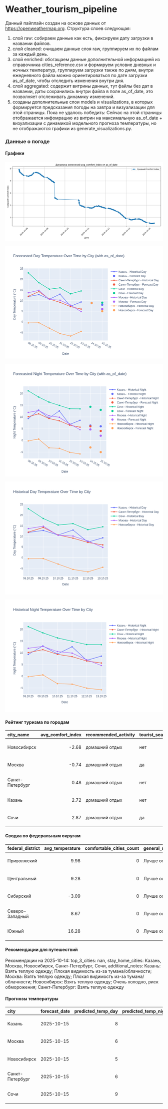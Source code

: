 # Weather_tourism_pipeline
Данный пайплайн создан на основе данных от https://openweathermap.org.
Структура слоев следующая:
  1) слой raw: 
  собираем данные как есть, фиксируем дату загрузки в названии файлов.
  2) слой cleaned:
  очищаем данные слоя raw, группируем их по файлам за каждый день.
  3) слой enriched:
  обогащаем данные дополнительной информацией из справочника cities_reference.csv и формируем условие дневных и ночных температур,
  группируем загрузки также по дням, внутри ежедневного файла можно ориентироваться по дате загрузки as_of_date, чтобы отследить изменения внутри дня.
  4) слой aggregated:
   содержит витрины данных, тут файлы без дат в названии, даты сохранились внутри файла в поле as_of_date, это позволняет отслеживать динамику изменений.
  6) созданы дополнительные слои models и visualizations, в которых формируется предсказания погоды на завтра и визуализации для этой страницы.
  Пока не удалось победить: Сейчас на этой страницы отображается инфомрацию из витрин на максимальную as_of_date + визуализации с динамикой модельного прогноза температуры, 
  но не отображаются графики из generate_visualizations.py.
<!-- WEATHER DATA START -->
### Данные о погоде

#### Графики
![Comfort Index Trend](data/visualizations/comfort_index_trend.png)

![Forecasted Day Temperature](data/visualizations/forecasted_day_temperature.png)

![Forecasted Night Temperature](data/visualizations/forecasted_night_temperature.png)

![Historical Day Temperature](data/visualizations/historical_day_temperature.png)

![Historical Night Temperature](data/visualizations/historical_night_temperature.png)

#### Рейтинг туризма по городам
| city_name       |   avg_comfort_index | recommended_activity   | tourist_season_match   | tourism_season   | tour_recommendation       | as_of_date          |
|:----------------|--------------------:|:-----------------------|:-----------------------|:-----------------|:--------------------------|:--------------------|
| Новосибирск     |               -2.68 | домашний отдых         | нет                    | Июнь-Август      | домашний отдых вне сезона | 2025-10-14 08:46:00 |
| Москва          |               -0.74 | домашний отдых         | да                     | Круглогодично    | домашний отдых в сезон    | 2025-10-14 08:46:00 |
| Санкт-Петербург |                0.48 | домашний отдых         | нет                    | Май-Сентябрь     | домашний отдых вне сезона | 2025-10-14 08:46:00 |
| Казань          |                2.72 | домашний отдых         | нет                    | Май-Сентябрь     | домашний отдых вне сезона | 2025-10-14 08:46:00 |
| Сочи            |                2.87 | домашний отдых         | да                     | Май-Октябрь      | домашний отдых в сезон    | 2025-10-14 08:46:00 |

#### Сводка по федеральным округам
| federal_district   |   avg_temperature |   comfortable_cities_count | general_recommendation   | as_of_date          |
|:-------------------|------------------:|---------------------------:|:-------------------------|:--------------------|
| Приволжский        |              9.98 |                          0 | Лучше остаться дома      | 2025-10-14 08:46:00 |
| Центральный        |              9.28 |                          0 | Лучше остаться дома      | 2025-10-14 08:46:00 |
| Сибирский          |             -3.09 |                          0 | Лучше остаться дома      | 2025-10-14 08:46:00 |
| Северо-Западный    |              8.67 |                          0 | Лучше остаться дома      | 2025-10-14 08:46:00 |
| Южный              |             16.28 |                          0 | Лучше остаться дома      | 2025-10-14 08:46:00 |

#### Рекомендации для путешествий
Рекомендации на 2025-10-14: top_3_cities: nan, stay_home_cities: Казань, Москва, Новосибирск, Санкт-Петербург, Сочи, additional_notes: Казань: Взять теплую одежду; Плохая видимость из-за тумана/облачности; Москва: Взять теплую одежду; Плохая видимость из-за тумана/облачности; Новосибирск: Взять теплую одежду; Очень холодно, риск обморожения; Санкт-Петербург: Взять теплую одежду

#### Прогнозы температуры
| city            | forecast_date   |   predicted_temp_day |   predicted_temp_night | model_type       | as_of_date          |
|:----------------|:----------------|---------------------:|-----------------------:|:-----------------|:--------------------|
| Казань          | 2025-10-15      |                    8 |                      6 | LinearRegression | 2025-10-14 08:46:38 |
| Москва          | 2025-10-15      |                    6 |                      2 | LinearRegression | 2025-10-14 08:46:38 |
| Новосибирск     | 2025-10-15      |                    5 |                     -5 | LinearRegression | 2025-10-14 08:46:38 |
| Санкт-Петербург | 2025-10-15      |                    6 |                      4 | LinearRegression | 2025-10-14 08:46:38 |
| Сочи            | 2025-10-15      |                    9 |                     13 | LinearRegression | 2025-10-14 08:46:38 |


<!-- WEATHER DATA END -->
